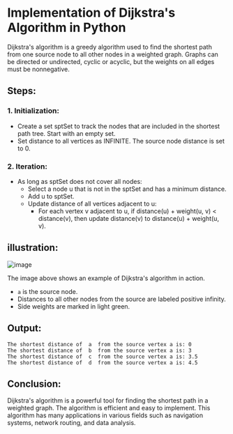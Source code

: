 # Implementation of Dijkstra's Algorithm in Python

Dijkstra's algorithm is a greedy algorithm used to find the shortest path from one source node to all other nodes in a weighted graph. Graphs can be directed or undirected, cyclic or acyclic, but the weights on all edges must be nonnegative.

## Steps:

### 1. Initialization:
- Create a set sptSet to track the nodes that are included in the shortest path tree. Start with an empty set.
- Set distance to all vertices as INFINITE. The source node distance is set to 0.

### 2. Iteration:

- As long as sptSet does not cover all nodes:
   - Select a node u that is not in the sptSet and has a minimum distance.
   - Add u to sptSet.
   - Update distance of all vertices adjacent to u:
     - For each vertex v adjacent to u, if distance(u) + weight(u, v) < distance(v), then update distance(v) to distance(u) + weight(u, v).

## illustration:
![image](https://user-images.githubusercontent.com/22562694/120260452-8d455d80-c2b3-11eb-9d84-6b8b46dffc2c.png)

The image above shows an example of Dijkstra's algorithm in action.
- `a` is the source node.
- Distances to all other nodes from the source are labeled positive infinity.
- Side weights are marked in light green.

## Output:
```
The shortest distance of  a  from the source vertex a is: 0
The shortest distance of  b  from the source vertex a is: 3
The shortest distance of  c  from the source vertex a is: 3.5
The shortest distance of  d  from the source vertex a is: 4.5
```

## Conclusion:
Dijkstra's algorithm is a powerful tool for finding the shortest path in a weighted graph. The algorithm is efficient and easy to implement. This algorithm has many applications in various fields such as navigation systems, network routing, and data analysis.
